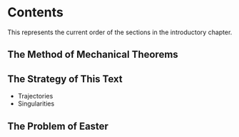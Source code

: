 # Contents
This represents the current order of the sections in the introductory chapter.

## The Method of Mechanical Theorems

## The Strategy of This Text
* Trajectories
* Singularities

## The Problem of Easter
